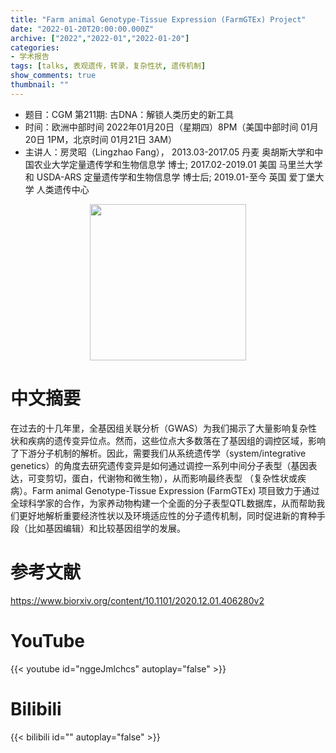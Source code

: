 ```yaml
---
title: "Farm animal Genotype-Tissue Expression (FarmGTEx) Project"
date: "2022-01-20T20:00:00.000Z"
archive: ["2022","2022-01","2022-01-20"]
categories:
- 学术报告
tags: [talks, 表观遗传，转录，复杂性状, 遗传机制]
show_comments: true
thumbnail: ""
---
```


- 题目：CGM 第211期: 古DNA：解锁人类历史的新工具
- 时间：欧洲中部时间 2022年01月20日（星期四）8PM（美国中部时间 01月20日 1PM，北京时间 01月21日 3AM）
- 主讲人：房灵昭（Lingzhao Fang）， 2013.03-2017.05  丹麦 奥胡斯大学和中国农业大学定量遗传学和生物信息学 博士; 2017.02-2019.01  美国 马里兰大学和 USDA-ARS 定量遗传学和生物信息学 博士后; 2019.01-至今  英国 爱丁堡大学 人类遗传中心
<div align="center">
<img src="https://i.ibb.co/6DNzDrN/flz.png" height=250>
</div>

# 中文摘要

在过去的十几年里，全基因组关联分析（GWAS）为我们揭示了大量影响复杂性状和疾病的遗传变异位点。然而，这些位点大多数落在了基因组的调控区域，影响了下游分子机制的解析。因此，需要我们从系统遗传学（system/integrative genetics）的角度去研究遗传变异是如何通过调控一系列中间分子表型（基因表达，可变剪切，蛋白，代谢物和微生物），从而影响最终表型 （复杂性状或疾病）。Farm animal Genotype-Tissue Expression (FarmGTEx) 项目致力于通过全球科学家的合作，为家养动物构建一个全面的分子表型QTL数据库，从而帮助我们更好地解析重要经济性状以及环境适应性的分子遗传机制，同时促进新的育种手段（比如基因编辑）和比较基因组学的发展。

# 参考文献
https://www.biorxiv.org/content/10.1101/2020.12.01.406280v2 

# YouTube

{{< youtube id="nggeJmlchcs" autoplay="false" >}}

# Bilibili

{{< bilibili id="" autoplay="false" >}}
